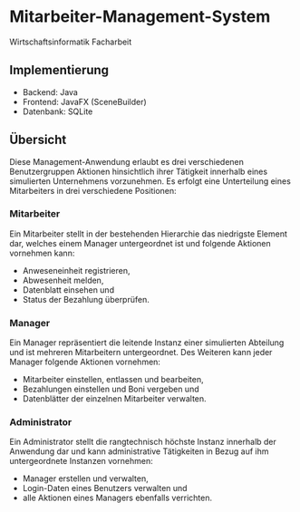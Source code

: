 # Mitarbeiter-Management-System

Wirtschaftsinformatik Facharbeit

## Implementierung
* Backend: Java
* Frontend: JavaFX (SceneBuilder)
* Datenbank: SQLite

## Übersicht
Diese Management-Anwendung erlaubt es drei verschiedenen Benutzergruppen Aktionen hinsichtlich ihrer Tätigkeit innerhalb eines simulierten Unternehmens vorzunehmen. Es erfolgt eine Unterteilung eines Mitarbeiters in drei verschiedene Positionen:

### Mitarbeiter
Ein Mitarbeiter stellt in der bestehenden Hierarchie das niedrigste Element dar, welches einem Manager untergeordnet ist und folgende Aktionen vornehmen kann:
* Anweseneinheit registrieren,
* Abwesenheit melden,
* Datenblatt einsehen und
* Status der Bezahlung überprüfen.

### Manager
Ein Manager repräsentiert die leitende Instanz einer simulierten Abteilung und ist mehreren Mitarbeitern untergeordnet. Des Weiteren kann jeder Manager folgende Aktionen vornehmen:
* Mitarbeiter einstellen, entlassen und bearbeiten,
* Bezahlungen einstellen und Boni vergeben und
* Datenblätter der einzelnen Mitarbeiter verwalten.

### Administrator
Ein Administrator stellt die rangtechnisch höchste Instanz innerhalb der Anwendung dar und kann administrative Tätigkeiten in Bezug auf ihm untergeordnete Instanzen vornehmen:
* Manager erstellen und verwalten,
* Login-Daten eines Benutzers verwalten und
* alle Aktionen eines Managers ebenfalls verrichten.
